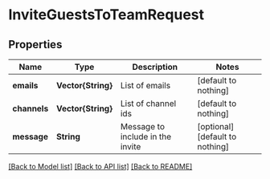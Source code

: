 # InviteGuestsToTeamRequest


## Properties
Name | Type | Description | Notes
------------ | ------------- | ------------- | -------------
**emails** | **Vector{String}** | List of emails | [default to nothing]
**channels** | **Vector{String}** | List of channel ids | [default to nothing]
**message** | **String** | Message to include in the invite | [optional] [default to nothing]


[[Back to Model list]](../README.md#models) [[Back to API list]](../README.md#api-endpoints) [[Back to README]](../README.md)


